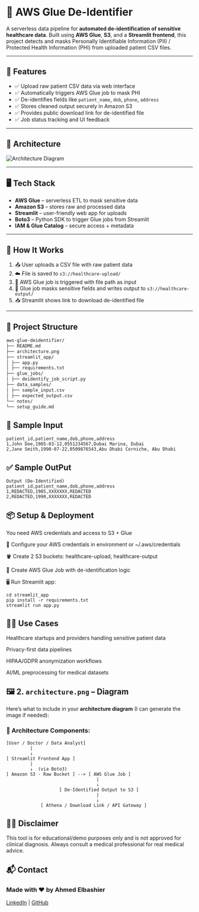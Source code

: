 # 🔐 AWS Glue De-Identifier

A serverless data pipeline for **automated de-identification of sensitive healthcare data**. Built using **AWS Glue**, **S3**, and a **Streamlit frontend**, this project detects and masks Personally Identifiable Information (PII) / Protected Health Information (PHI) from uploaded patient CSV files.

---

## 📌 Features

- ✅ Upload raw patient CSV data via web interface
- ✅ Automatically triggers AWS Glue job to mask PHI
- ✅ De-identifies fields like `patient_name`, `dob`, `phone`, `address`
- ✅ Stores cleaned output securely in Amazon S3
- ✅ Provides public download link for de-identified file
- ✅ Job status tracking and UI feedback

---

## 🧱 Architecture

![Architecture Diagram](architecture.png)

---

## 🖥️ Tech Stack

- **AWS Glue** – serverless ETL to mask sensitive data
- **Amazon S3** – stores raw and processed data
- **Streamlit** – user-friendly web app for uploads
- **Boto3** – Python SDK to trigger Glue jobs from Streamlit
- **IAM & Glue Catalog** – secure access + metadata

---

## 🚀 How It Works

1. 📤 User uploads a CSV file with raw patient data  
2. ☁️ File is saved to `s3://healthcare-upload/`  
3. 🧠 AWS Glue job is triggered with file path as input  
4. 🔐 Glue job masks sensitive fields and writes output to `s3://healthcare-output/`  
5. 📥 Streamlit shows link to download de-identified file

---

## 📂 Project Structure

```bash
aws-glue-deidentifier/
├── README.md
├── architecture.png
├── streamlit_app/
│ ├── app.py
│ ├── requirements.txt
├── glue_jobs/
│ ├── deidentify_job_script.py
├── data_samples/
│ ├── sample_input.csv
│ ├── expected_output.csv
└── notes/
└── setup_guide.md
```


## 🧪 Sample Input

```csv
patient_id,patient_name,dob,phone,address
1,John Doe,1985-03-12,0551234567,Dubai Marina, Dubai
2,Jane Smith,1990-07-22,0509876543,Abu Dhabi Corniche, Abu Dhabi
```

## ✅ Sample OutPut
```
Output (De-Identified)
patient_id,patient_name,dob,phone,address
1,REDACTED,1985,XXXXXXX,REDACTED
2,REDACTED,1990,XXXXXXX,REDACTED
```

## 📦 Setup & Deployment
You need AWS credentials and access to S3 + Glue

🧱 Configure your AWS credentials in environment or ~/.aws/credentials

🪣 Create 2 S3 buckets: healthcare-upload, healthcare-output

🧠 Create AWS Glue Job with de-identification logic

🖥️ Run Streamlit app:

```
cd streamlit_app
pip install -r requirements.txt
streamlit run app.py
```
## 👨‍💼 Use Cases
Healthcare startups and providers handling sensitive patient data

Privacy-first data pipelines

HIPAA/GDPR anonymization workflows

AI/ML preprocessing for medical datasets


## 🖼️ 2. `architecture.png` – Diagram

Here’s what to include in your **architecture diagram** (I can generate the image if needed):

### 🔁 Architecture Components:

```plaintext
[User / Doctor / Data Analyst]
         |
         ↓
[ Streamlit Frontend App ]
         |
         ↓  (via Boto3)
[ Amazon S3 - Raw Bucket ] --> [ AWS Glue Job ]
                                  |
                                  ↓
                    [ De-Identified Output to S3 ]
                                  |
                                  ↓
             [ Athena / Download Link / API Gateway ]
```
## 👨‍⚕️ Disclaimer
This tool is for educational/demo purposes only and is not approved for clinical diagnosis. Always consult a medical professional for real medical advice.

## 📬 Contact
###  Made with ❤️ by Ahmed Elbashier
[LinkedIn](https://www.linkedin.com/in/ahmed-elbashier) | [GitHub](https://github.com/AhmedElbashier)